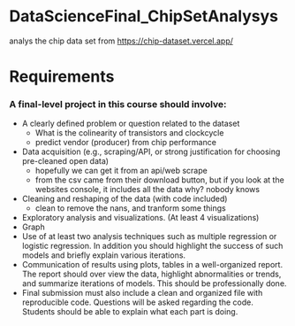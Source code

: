 # DataScienceFinal_ChipSetAnalysys
analys the chip data set from https://chip-dataset.vercel.app/


# Requirements 
### A final-level project in this course should involve:
 - A clearly defined problem or question related to the dataset
    -  What is the colinearity of transistors and clockcycle
    -  predict vendor (producer) from chip performance
 - Data acquisition (e.g., scraping/API, or strong justification for choosing pre-cleaned open data)
    - hopefully we can get it from an api/web scrape
    - from the csv came from their download button, but
    if you look at the websites console, it includes
    all the data why? nobody knows
 - Cleaning and reshaping of the data (with code included)
    - clean to remove the nans, and tranform some things
 - Exploratory analysis and visualizations. (At least 4 visualizations)
  - Graph 
 - Use of at least two analysis techniques such as multiple regression or logistic regression. In
addition you should highlight the success of such models and briefly explain various iterations.
 - Communication of results using plots, tables in a well-organized report. The report should over
view the data, highlight abnormalities or trends, and summarize iterations of models. This
should be professionally done.
 - Final submission must also include a clean and organized file with reproducible code. Questions
will be asked regarding the code. Students should be able to explain what each part is doing.
